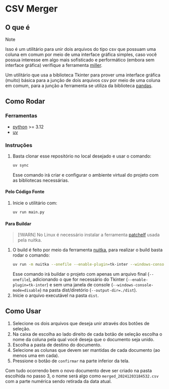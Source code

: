 # CSV Merger

## O que é

> [!NOTE]
> Isso é um utilitário para unir dois arquivos do tipo csv que possuam uma coluna em comum por meio de uma interface gráfica simples, caso você possua interesse em algo mais sofisticado e performático (embora sem interface gráfica) verifique a ferramenta [miller](https://miller.readthedocs.io/en/latest/).

Um utilitário que usa a biblioteca Tkinter para prover uma interface gráfica (muito) básica para a junção de dois arquivos csv por meio de uma coluna em comum, para a junção a ferramenta se utiliza da biblioteca [pandas](https://pandas.pydata.org).

## Como Rodar

### Ferramentas

- [python](https://www.python.org) >= 3.12
- [uv](https://github.com/astral-sh/uv)

### Instruções

1. Basta clonar esse repositório no local desejado e usar o comando:
   ```bash
   uv sync
   ```
   Esse comando irá criar e configurar o ambiente virtual do projeto com as bibliotecas necessárias.

#### Pelo Código Fonte

1. Inicie o utilitário com:
   ```bash
   uv run main.py
   ```

#### Para Buildar

> [!WARN]
> No Linux é necessário instalar a ferramenta [patchelf](https://github.com/NixOS/patchelf) usada pela nuitka.

1. O build é feito por meio da ferramenta [nuitka](https://nuitka.net), para realizar o build basta rodar o comando:
   ```bash
   uv run -m nuitka --onefile --enable-plugin=tk-inter --windows-console-mode=disable --output-dir=./dist main.py
   ```
   Esse comando irá buildar o projeto com apenas um arquivo final (`--onefile`), adicionando o que for necessário do Tkinter (`--enable-plugin=tk-inter`) e sem uma janela de console (`--windows-console-mode=disable`) na pasta dist/diretório (`--output-dir=./dist`).
2. Inicie o arquivo executável na pasta `dist`.

## Como Usar

1. Selecione os dois arquivos que deseja unir através dos botões de seleção.
2. Na caixa de escolha ao lado direito de cada botão de seleção escolha o nome da coluna pela qual você deseja que o documento seja unido.
3. Escolha a pasta de destino do documento.
4. Selecione as colunas que devem ser mantidas de cada documento (ao menos uma em cada).
5. Pressione o botão de `confirmar` na parte inferior da tela.

Com tudo ocorrendo bem o novo documento deve ser criado na pasta escolhida no passo 3, o nome será algo como `merged_20241203184532.csv` com a parte numérica sendo retirada da data atual.

